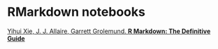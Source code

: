 # RMarkdown notebooks

[Yihui Xie, J. J. Allaire, Garrett Grolemund. **R Markdown: The Definitive Guide**](https://bookdown.org/yihui/rmarkdown/notebook.html)